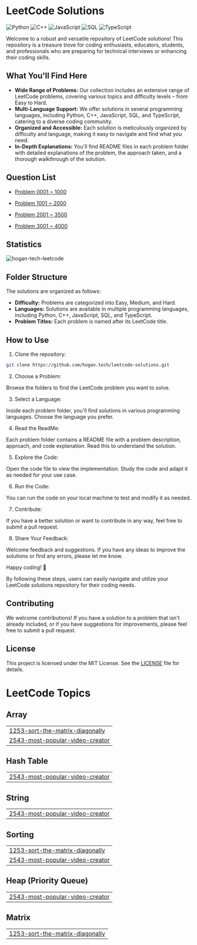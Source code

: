 # LeetCode Solutions

![Python](https://img.shields.io/badge/language-Python-blue.svg)
![C++](https://img.shields.io/badge/language-C++-orange.svg)
![JavaScript](https://img.shields.io/badge/language-JavaScript-yellow.svg)
![SQL](https://img.shields.io/badge/language-SQL-lightgrey.svg)
![TypeScript](https://img.shields.io/badge/language-TypeScript-blue.svg)

Welcome to a robust and versatile repository of LeetCode solutions! This repository is a treasure trove for coding enthusiasts, educators, students, and professionals who are preparing for technical interviews or enhancing their coding skills.

## What You'll Find Here

- **Wide Range of Problems:** Our collection includes an extensive range of LeetCode problems, covering various topics and difficulty levels – from Easy to Hard.
- **Multi-Language Support:** We offer solutions in several programming languages, including Python, C++, JavaScript, SQL, and TypeScript, catering to a diverse coding community.
- **Organized and Accessible:** Each solution is meticulously organized by difficulty and language, making it easy to navigate and find what you need.
- **In-Depth Explanations:** You'll find README files in each problem folder with detailed explanations of the problem, the approach taken, and a thorough walkthrough of the solution.

## Question List

- [Problem 0001 ~ 1000](./Question_List_0001_1000.md)

- [Problem 1001 ~ 2000](./Question_List_1001_2000.md)

- [Problem 2001 ~ 3500](./Question_List_2001_3000.md)

- [Problem 3001 ~ 4000](./Question_List_3001_4000.md)

## Statistics

<img src="https://leetcard.jacoblin.cool/hogantech" alt="hogan-tech-leetcode" />

## Folder Structure

The solutions are organized as follows:

- **Difficulty:** Problems are categorized into Easy, Medium, and Hard.
- **Languages:** Solutions are available in multiple programming languages, including Python, C++, JavaScript, SQL, and TypeScript.
- **Problem Titles:** Each problem is named after its LeetCode title.

## How to Use

1. Clone the repository:

```bash
git clone https://github.com/hogan.tech/leetcode-solutions.git
```

2. Choose a Problem:

Browse the folders to find the LeetCode problem you want to solve.

3. Select a Language:

Inside each problem folder, you'll find solutions in various programming languages. Choose the language you prefer.

4. Read the ReadMe:

Each problem folder contains a README file with a problem description, approach, and code explanation. Read this to understand the solution.

5. Explore the Code:

Open the code file to view the implementation. Study the code and adapt it as needed for your use case.

6. Run the Code:

You can run the code on your local machine to test and modify it as needed.

7. Contribute:

If you have a better solution or want to contribute in any way, feel free to submit a pull request.

8. Share Your Feedback:

Welcome feedback and suggestions. If you have any ideas to improve the solutions or find any errors, please let me know.

Happy coding! 🚀

By following these steps, users can easily navigate and utilize your LeetCode solutions repository for their coding needs.

## Contributing

We welcome contributions! If you have a solution to a problem that isn't already included, or if you have suggestions for improvements, please feel free to submit a pull request.

## License

This project is licensed under the MIT License. See the [LICENSE](./LICENSE) file for details.

<!---LeetCode Topics Start-->
# LeetCode Topics
## Array
|  |
| ------- |
| [1253-sort-the-matrix-diagonally](https://github.com/hogan-tech/leetcode-solution/tree/master/1253-sort-the-matrix-diagonally) |
| [2543-most-popular-video-creator](https://github.com/hogan-tech/leetcode-solution/tree/master/2543-most-popular-video-creator) |
## Hash Table
|  |
| ------- |
| [2543-most-popular-video-creator](https://github.com/hogan-tech/leetcode-solution/tree/master/2543-most-popular-video-creator) |
## String
|  |
| ------- |
| [2543-most-popular-video-creator](https://github.com/hogan-tech/leetcode-solution/tree/master/2543-most-popular-video-creator) |
## Sorting
|  |
| ------- |
| [1253-sort-the-matrix-diagonally](https://github.com/hogan-tech/leetcode-solution/tree/master/1253-sort-the-matrix-diagonally) |
| [2543-most-popular-video-creator](https://github.com/hogan-tech/leetcode-solution/tree/master/2543-most-popular-video-creator) |
## Heap (Priority Queue)
|  |
| ------- |
| [2543-most-popular-video-creator](https://github.com/hogan-tech/leetcode-solution/tree/master/2543-most-popular-video-creator) |
## Matrix
|  |
| ------- |
| [1253-sort-the-matrix-diagonally](https://github.com/hogan-tech/leetcode-solution/tree/master/1253-sort-the-matrix-diagonally) |
<!---LeetCode Topics End-->